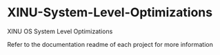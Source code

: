 # XINU-System-Level-Optimizations
XINU OS System Level Optimizations

Refer to the documentation readme of each project for more information